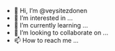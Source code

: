 - 👋 Hi, I’m @veysitezdonen
- 👀 I’m interested in ...
- 🌱 I’m currently learning ...
- 💞️ I’m looking to collaborate on ...
- 📫 How to reach me ...

<!---
veysitezdonen/veysitezdonen is a ✨ special ✨ repository because its `README.md` (this file) appears on your GitHub profile.
You can click the Preview link to take a look at your changes.
--->
